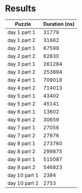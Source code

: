 # Results
|Puzzle|Duration (ns)|
|-|-|
|day 1 part 1|31779|
|day 1 part 2|31662|
|day 2 part 1|67599|
|day 2 part 2|62830|
|day 3 part 1|261284|
|day 3 part 2|253894|
|day 4 part 1|709018|
|day 4 part 2|714013|
|day 5 part 1|43402|
|day 5 part 2|45141|
|day 6 part 1|13602|
|day 6 part 2|30659|
|day 7 part 1|27056|
|day 7 part 2|27976|
|day 8 part 1|273760|
|day 8 part 2|299875|
|day 9 part 1|515087|
|day 9 part 2|546823|
|day 10 part 1|2384|
|day 10 part 2|2753|
